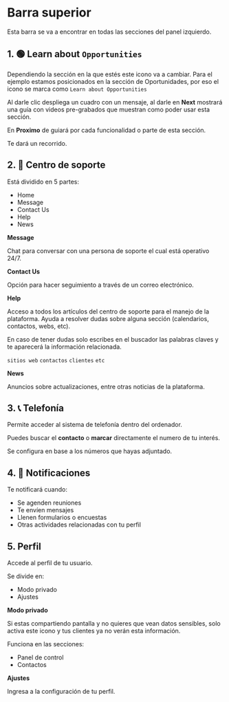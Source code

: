# Barra superior

Esta barra se va a encontrar en todas las secciones del panel izquierdo.

## 1. 🟢 Learn about `Opportunities`

Dependiendo la sección en la que estés este icono va a cambiar. Para el ejemplo estamos posicionados en la sección de Oportunidades, por eso el icono se marca como `Learn about Opportunities`

Al darle clic despliega un cuadro con un mensaje, al darle en **Next** mostrará una guía con videos pre-grabados que muestran como poder usar esta sección.

En **Proximo** de guiará por cada funcionalidad o parte de esta sección.

Te dará un recorrido.

## 2. 💬 Centro de soporte

Está dividido en 5 partes:

- Home
- Message
- Contact Us
- Help
- News

**Message**

Chat para conversar con una persona de soporte el cual está operativo 24/7.

**Contact Us**

Opción para hacer seguimiento a través de un correo electrónico.

**Help**

Acceso a todos los artículos del centro de soporte para el manejo de la plataforma. Ayuda a resolver dudas sobre alguna sección (calendarios, contactos, webs, etc).

En caso de tener dudas solo escribes en el buscador las palabras claves y te aparecerá la información relacionada.

`sitios web` `contactos` `clientes` `etc`

**News**

Anuncios sobre actualizaciones, entre otras noticias de la plataforma.

## 3. 📞 Telefonía

Permite acceder al sistema de telefonía dentro del ordenador. 

Puedes buscar el **contacto** o **marcar** directamente el numero de tu interés.

Se configura en base a los números que hayas adjuntado.

## 4. 🔔 Notificaciones

Te notificará cuando:

- Se agenden reuniones
- Te envíen mensajes
- Llenen formularios o encuestas
- Otras actividades relacionadas con tu perfil

## 5. Perfil

Accede al perfil de tu usuario.

Se divide en:

- Modo privado
- Ajustes

**Modo privado**

Si estas compartiendo pantalla y no quieres que vean datos sensibles, solo activa este icono y tus clientes ya no verán esta información.

Funciona en las secciones: 
- Panel de control
- Contactos

**Ajustes**

Ingresa a la configuración de tu perfil.